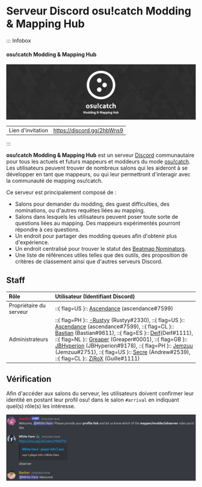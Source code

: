 # Serveur Discord osu!catch Modding & Mapping Hub

::: Infobox

<!-- lint ignore heading-increment -->

#### osu!catch Modding & Mapping Hub

![Bannière du serveur](img/banner.jpg "Bannière du serveur osu!catch Modding & Mapping Hub, conçue par Greaper")

|  |  |
| :-- | :-- |
| Lien d'invitation | <https://discord.gg/2hbWns9> |

:::

**osu!catch Modding & Mapping Hub** est un serveur [Discord](https://discord.com) communautaire pour tous les actuels et futurs mappeurs et moddeurs du mode [osu!catch](/wiki/Game_mode/osu!catch). Les utilisateurs peuvent trouver de nombreux salons qui les aideront à se développer en tant que mappeurs, ou qui leur permettront d'interagir avec la communauté de mapping osu!catch.

Ce serveur est principalement composé de :

- Salons pour demander du modding, des guest difficulties, des nominations, ou d'autres requêtes liées au mapping.
- Salons dans lesquels les utilisateurs peuvent poser toute sorte de questions liées au mapping. Des mappeurs expérimentés pourront répondre à ces questions.
- Un endroit pour partager des modding queues afin d'obtenir plus d'expérience.
- Un endroit centralisé pour trouver le statut des [Beatmap Nominators](/wiki/People/Beatmap_Nominators).
- Une liste de références utiles telles que des outils, des proposition de critères de classement ainsi que d'autres serveurs Discord.

## Staff

| Rôle | Utilisateur (Identifiant Discord) |
| :-- | :-- |
| Propriétaire du serveur | ::{ flag=US }:: [Ascendance](https://osu.ppy.sh/users/2931883) (ascendance#7599) |
| Administrateurs | ::{ flag=PH }:: [-Rustyy](https://osu.ppy.sh/users/16355636) (Rustyy#2330), ::{ flag=US }:: [Ascendance](https://osu.ppy.sh/users/2931883) (ascendance#7599), ::{ flag=CL }:: [Bastian](https://osu.ppy.sh/users/6345176) (Bastian#9611), ::{ flag=ES }:: [Deif](https://osu.ppy.sh/users/318565)(Deif#1111), ::{ flag=NL }:: [Greaper](https://osu.ppy.sh/users/2369776) (Greaper#0001), ::{ flag=GB }:: [JBHyperion](https://osu.ppy.sh/users/4879508) (JBHyperion#9178), ::{ flag=PH }:: [Jemzuu](https://osu.ppy.sh/users/7890134) (Jemzuu#2751), ::{ flag=US }:: [Secre](https://osu.ppy.sh/users/2306637) (Andrew#2539), ::{ flag=CL }:: [ZiRoX](https://osu.ppy.sh/users/200768) (Guille#1111) |

## Vérification

Afin d'accéder aux salons du serveur, les utilisateurs doivent confirmer leur identité en postant leur profil osu! dans le salon `#arrival` en indiquant quel(s) rôle(s) les intéresse.

![Processus d'authentification](img/auth.jpg?1 "En rejoignant le serveur, les utilisateurs enverront leur profil osu! et demanderont un certain rôle. Un administrateur modifiera alors leur profil en conséquence.")
